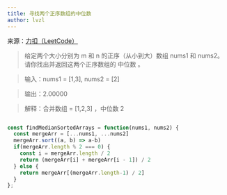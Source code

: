 ```yaml
---
title: 寻找两个正序数组的中位数
author: lvzl
---
```


来源：[力扣（LeetCode）](https://leetcode-cn.com/problems/median-of-two-sorted-arrays/)

> 给定两个大小分别为 m 和 n 的正序（从小到大）数组 nums1 和 nums2。请你找出并返回这两个正序数组的 中位数 。

> 输入：nums1 = [1,3], nums2 = [2]

> 输出：2.00000

> 解释：合并数组 = [1,2,3] ，中位数 2

```js

const findMedianSortedArrays = function(nums1, nums2) {
  const mergeArr = [...nums1, ...nums2]
  mergeArr.sort((a, b) => a-b)
  if(mergeArr.length % 2 === 0) {
    const i = mergeArr.length / 2
    return (mergeArr[i] + mergeArr[i - 1]) / 2
  } else {
    return mergeArr[(mergeArr.length-1) / 2]
  }
};

```


